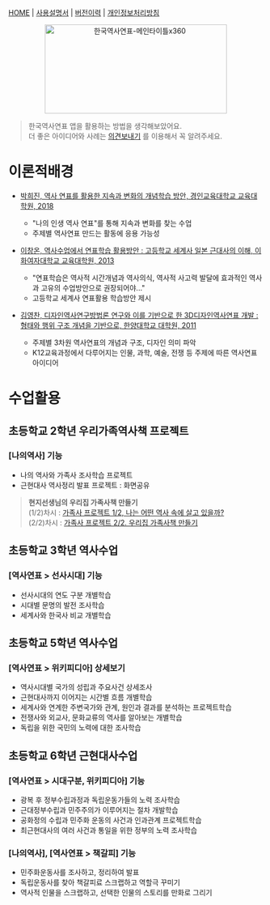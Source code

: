 [HOME](https://mcnorton.github.io/korea_history) | 
[사용설명서](https://mcnorton.github.io/korea_history/wiki) | 
[버전이력](https://mcnorton.github.io/korea_history/history) |
[개인정보처리방침](https://mcnorton.github.io/korea_history/privacy)

<p align="center">
  <img width="360" height="176" alt="한국역사연표-메인타이틀x360" src="https://github.com/user-attachments/assets/4d7176c3-8485-467f-8f66-7c4df3bcfe81" /><br />
</p>


> 한국역사연표 앱을 활용하는 방법을 생각해보았어요.  
> 더 좋은 아이디어와 사례는 [의견보내기](https://mcnorton.github.io/korea_history/helpdesk.html) 를 이용해서 꼭 알려주세요.

# 이론적배경

- [박희진, 역사 연표를 활용한 지속과 변화의 개념학습 방안, 경인교육대학교 교육대학원, 2018](https://www.riss.kr/link?id=T14703849)
  - "나의 인생 역사 연표"를 통해 지속과 변화를 찾는 수업
  - 주제별 역사연표 만드는 활동에 응용 가능성

- [이창온, 역사수업에서 연표학습 활용방안 : 고등학교 세계사 일본 근대사의 이해, 이화여자대학교 교육대학원, 2013](https://dspace.ewha.ac.kr/handle/2015.oak/204649)
  - "연표학습은 역사적 시간개념과 역사의식, 역사적 사고력 발달에 효과적인 역사과 고유의 수업방안으로 권장되어야..."
  - 고등학교 세계사 연표활용 학습방안 제시

- [김영찬, 디자인역사연구방법론 연구와 이를 기반으로 한 3D디자인역사연표 개발 : 형태와 행위 구조 개념을 기반으로, 한양대학교 대학원, 2011](https://www.riss.kr/link?id=T12335010)
  - 주제별 3차원 역사연표의 개념과 구조, 디자인 의미 파악
  - K12교육과정에서 다루어지는 인물, 과학, 예술, 전쟁 등 주제에 따른 역사연표 아이디어

  
# 수업활용

## 초등학교 2학년 우리가족역사책 프로젝트

### [나의역사] 기능
- 나의 역사와 가족사 조사학습 프로젝트
- 근현대사 역사정리 발표 프로젝트 : 화면공유

> **현지선생님의 우리집 가족사책 만들기**  
> (1/2)차시 : [가족사 프로젝트 1/2, 나는 어떤 역사 속에 살고 있을까?](https://blog.naver.com/vpdgk123/223602229799)  
> (2/2)차시 : [가족사 프로젝트 2/2. 우리집 가족사책 만들기](https://blog.naver.com/vpdgk123/223602263831)

## 초등학교 3학년 역사수업

### [역사연표 > 선사시대] 기능
- 선사시대의 연도 구분 개별학습
- 시대별 문명의 발전 조사학습
- 세계사와 한국사 비교 개별학습

## 초등학교 5학년 역사수업

### [역사연표 > 위키피디아] 상세보기
- 역사시대별 국가의 성립과 주요사건 상세조사
- 근현대사까지 이어지는 시간별 흐름 개별학습
- 세계사와 연계한 주변국가와 관계, 원인과 결과를 분석하는 프로젝트학습
- 전쟁사와 외교사, 문화교류의 역사를 알아보는 개별학습
- 독립을 위한 국민의 노력에 대한 조사학습

## 초등학교 6학년 근현대사수업

### [역사연표 > 시대구분, 위키피디아] 기능
- 광복 후 정부수립과정과 독립운동가들의 노력 조사학습
- 근대정부수립과 민주주의가 이루어지는 절차 개발학습 
- 공화정의 수립과 민주화 운동의 사건과 인과관계 프로젝트학습 
- 최근현대사의 여러 사건과 통일을 위한 정부의 노력 조사학습

### [나의역사], [역사연표 > 책갈피] 기능
- 민주화운동사를 조사하고, 정리하여 발표
- 독립운동사를 찾아 책갈피료 스크랩하고 역할극 꾸미기
- 역사적 인물을 스크랩하고, 선택한 인물의 스토리를 만화로 그리기

